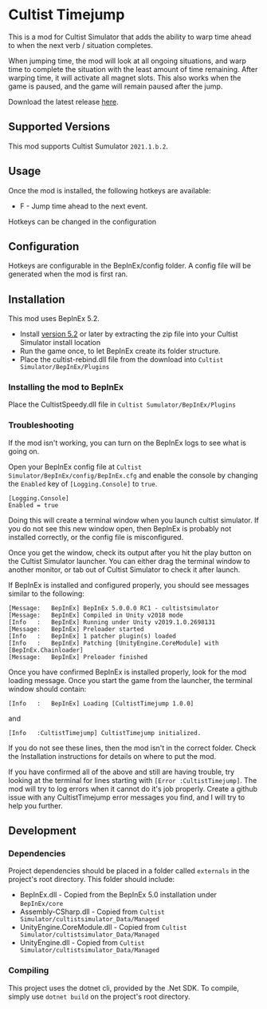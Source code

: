 # Cultist Timejump

This is a mod for Cultist Simulator that adds the ability to warp time ahead to when the next verb / situation completes.

When jumping time, the mod will look at all ongoing situations, and warp time to complete the situation with the least amount of time remaining.
After warping time, it will activate all magnet slots.  This also works when the game is paused, and the game will remain paused after the jump.

Download the latest release [here](https://github.com/RoboPhred/cultist-timejump/releases/).

## Supported Versions

This mod supports Cultist Sumulator `2021.1.b.2`.

## Usage

Once the mod is installed, the following hotkeys are available:

- F - Jump time ahead to the next event.

Hotkeys can be changed in the configuration

## Configuration
Hotkeys are configurable in the BepInEx/config folder.  A config file will be generated when the mod is first ran.

## Installation

This mod uses BepInEx 5.2.

- Install [version 5.2](https://github.com/BepInEx/BepInEx/releases/tag/v5.2) or later by extracting the zip file into your Cultist Simulator install location
- Run the game once, to let BepInEx create its folder structure.
- Place the cultist-rebind.dll file from the download into `Cultist Simulator/BepInEx/Plugins`

### Installing the mod to BepInEx

Place the CultistSpeedy.dll file in `Cultist Sumulator/BepInEx/Plugins`

### Troubleshooting

If the mod isn't working, you can turn on the BepInEx logs to see what is going on.

Open your BepInEx config file at `Cultist Simulator/BepInEx/config/BepInEx.cfg` and enable the console by changing the `Enabled` key of `[Logging.Console]` to `true`.

```
[Logging.Console]
Enabled = true
```

Doing this will create a terminal window when you launch cultist simulator. If you do not see this new window open, then BepInEx is probably not installed correctly,
or the config file is misconfigured.

Once you get the window, check its output after you hit the play button on the Cultist Simulator launcher. You can either drag the terminal window to another
monitor, or tab out of Cultist Simulator to check it after launch.

If BepInEx is installed and configured properly, you should see messages similar to the following:

```
[Message:   BepInEx] BepInEx 5.0.0.0 RC1 - cultistsimulator
[Message:   BepInEx] Compiled in Unity v2018 mode
[Info   :   BepInEx] Running under Unity v2019.1.0.2698131
[Message:   BepInEx] Preloader started
[Info   :   BepInEx] 1 patcher plugin(s) loaded
[Info   :   BepInEx] Patching [UnityEngine.CoreModule] with [BepInEx.Chainloader]
[Message:   BepInEx] Preloader finished
```

Once you have confirmed BepInEx is installed properly, look for the mod loading message. Once you start the game from the launcher, the terminal window should contain:

```
[Info   :   BepInEx] Loading [CultistTimejump 1.0.0]
```

and

```
[Info   :CultistTimejump] CultistTimejump initialized.
```

If you do not see these lines, then the mod isn't in the correct folder. Check the Installation instructions for details on where to put the mod.

If you have confirmed all of the above and still are having trouble, try looking at the terminal for lines starting with `[Error :CultistTimejump]`. The mod will
try to log errors when it cannot do it's job properly. Create a github issue with any CultistTimejump error messages you find, and I will try to help you further.

## Development

### Dependencies

Project dependencies should be placed in a folder called `externals` in the project's root directory.
This folder should include:

- BepInEx.dll - Copied from the BepInEx 5.0 installation under `BepInEx/core`
- Assembly-CSharp.dll - Copied from `Cultist Simulator/cultistsimulator_Data/Managed`
- UnityEngine.CoreModule.dll - Copied from `Cultist Simulator/cultistsimulator_Data/Managed`
- UnityEngine.dll - Copied from `Cultist Simulator/cultistsimulator_Data/Managed`

### Compiling

This project uses the dotnet cli, provided by the .Net SDK. To compile, simply use `dotnet build` on the project's root directory.

